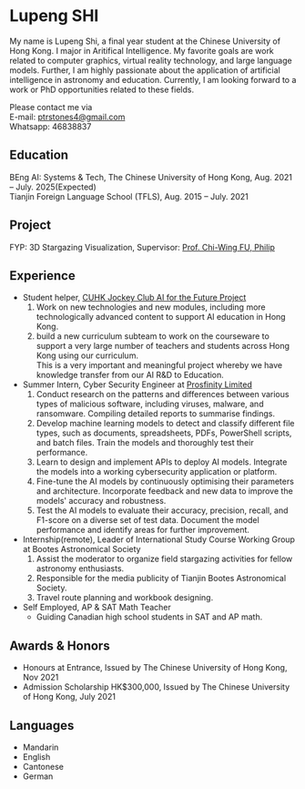# Lupeng SHI

My name is Lupeng Shi, a final year student at the Chinese University of Hong Kong. I major in Aritifical Intelligence. My favorite goals are work related to computer graphics, virtual reality technology, and large language models. Further, I am highly passionate about the application of artificial intelligence in astronomy and education. Currently, I am looking forward to a work or PhD opportunities related to these fields.

Please contact me via   
E-mail: ptrstones4@gmail.com  
Whatsapp: 46838837

## Education
BEng AI: Systems & Tech, The Chinese University of Hong Kong, Aug. 2021 – July. 2025(Expected)  
Tianjin Foreign Language School (TFLS), Aug. 2015 – July. 2021

## Project
FYP: 3D Stargazing Visualization, Supervisor: [Prof. Chi-Wing FU, Philip](https://www.cse.cuhk.edu.hk/~cwfu/)

## Experience

- Student helper, [CUHK Jockey Club AI for the Future Project](https://cuhkjc-aiforfuture.hk/index.php/en/ai-for-the-future/)  
  1. Work on new technologies and new modules, including more technologically advanced content to support AI education in Hong Kong.
  2. build a new curriculum subteam to work on the courseware to support a very large number of teachers and students across Hong Kong using our curriculum.  
  This is a very important and meaningful project whereby we have knowledge transfer from our AI R&D to Education.
- Summer Intern, Cyber Security Engineer at [Prosfinity Limited](https://prosfinity.com/)
  1. Conduct research on the patterns and differences between various types of malicious 
software, including viruses, malware, and ransomware. Compiling detailed reports to 
summarise findings.
  2. Develop machine learning models to detect and classify different file types, such as 
documents, spreadsheets, PDFs, PowerShell scripts, and batch files. Train the models and 
thoroughly test their performance.
  3. Learn to design and implement APIs to deploy AI models. Integrate the models into a 
working cybersecurity application or platform. 
  4. Fine-tune the AI models by continuously optimising their parameters and architecture. 
Incorporate feedback and new data to improve the models' accuracy and robustness. 
  5. Test the AI models to evaluate their accuracy, precision, recall, and F1-score on a diverse 
set of test data. Document the model performance and identify areas for further 
improvement.
- Internship(remote), Leader of International Study Course Working Group at Bootes Astronomical Society
  1. Assist the moderator to organize field stargazing activities for fellow astronomy enthusiasts.
  2. Responsible for the media publicity of Tianjin Bootes Astronomical Society.
  3. Travel route planning and workbook designing.
- Self Employed, AP & SAT Math Teacher  
  - Guiding Canadian high school students in SAT and AP math.

## Awards & Honors
- Honours at Entrance, Issued by The Chinese University of Hong Kong, Nov 2021
- Admission Scholarship HK$300,000, Issued by The Chinese University of Hong Kong, July 2021

## Languages
- Mandarin
- English
- Cantonese
- German



